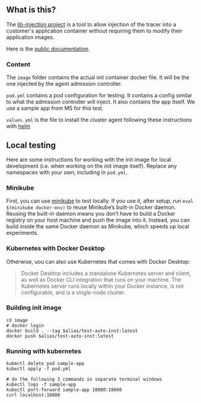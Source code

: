 ## What is this?

The [lib-injection project](https://github.com/DataDog/architecture/blob/mcculls/onboarding-tracer-lib-injection/rfcs/onboarding-tracer-lib-injection/rfc.md) is a tool to allow injection of the tracer into a customer's application container without requiring them to modify their application images.  

Here is the [public documentation](https://docs.datadoghq.com/tracing/trace_collection/admission_controller/).



### Content

The `ìmage` folder contains the actual init container docker file. It will be the one injected by the agent admission controller.

`pod.yml` contains a pod configuration for testing. It contains a config similar to what the admission controller will inject. It also contains the app itself. We use a sample app from MS for this test.

`values.yml` is the file to install the cluster agent following these instructions with [helm](https://docs.datadoghq.com/containers/kubernetes/installation/?tab=helm)

## Local testing

Here are some instructions for working with the init image for local development (i.e. when working on the init image itself).
Replace any namespaces with your own, including in `pod.yml`.

### Minikube

First, you can use [minikube](https://minikube.sigs.k8s.io/docs/start/) to test locally.
If you use it, after setup, run ```eval $(minikube docker-env)``` to reuse Minikube’s built-in Docker daemon. Reusing the built-in daemon means you don’t have to build a Docker registry on your host machine and push the image into it. Instead, you can build inside the same Docker daemon as Minikube, which speeds up local experiments.

### Kubernetes with Docker Desktop

Otherwise, uou can also use Kubernetes that comes with Docker Desktop:
>Docker Desktop includes a standalone Kubernetes server and client, as well as Docker CLI integration that runs on your machine. The Kubernetes server runs locally within your Docker instance, is not configurable, and is a single-node cluster.


### Building init image

```
cd image
# docker login
docker build . --tag $alias/test-auto-inst:latest
docker push $alias/test-auto-inst:latest
```

### Running with kubernetes

```
kubectl delete pod sample-app
kubectl apply -f pod.yml

# do the following 3 commands in separate terminal windows
kubectl logs -f sample-app
kubectl port-forward sample-app 18080:18080
curl localhost:18080
```
